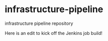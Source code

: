 # infrastructure-pipeline
infrastructure pipeline repository

Here is an edit to kick off the Jenkins job build!

